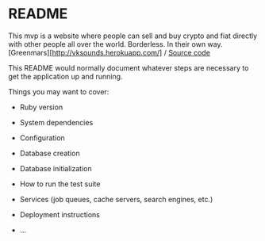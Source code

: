 # README

This mvp is a website where people can sell and buy crypto and fiat directly with other people all over the world. Borderless. In their own way.
[Greenmars][http://vksounds.herokuapp.com/] /
[Source code](https://github.com/RaptorialThing/greenmars)

This README would normally document whatever steps are necessary to get the
application up and running.

Things you may want to cover:

* Ruby version

* System dependencies

* Configuration

* Database creation

* Database initialization

* How to run the test suite

* Services (job queues, cache servers, search engines, etc.)

* Deployment instructions

* ...
